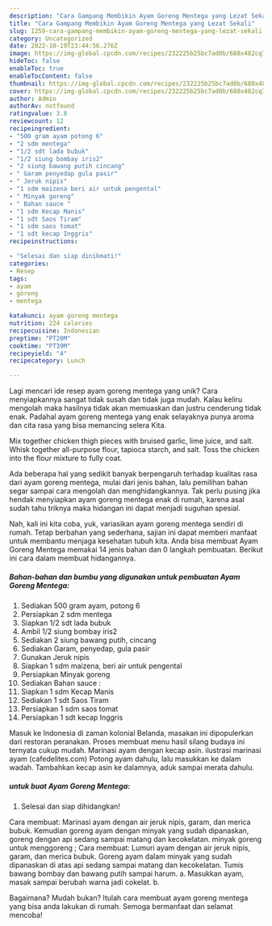 ```yaml
---
description: "Cara Gampang Membikin Ayam Goreng Mentega yang Lezat Sekali"
title: "Cara Gampang Membikin Ayam Goreng Mentega yang Lezat Sekali"
slug: 1259-cara-gampang-membikin-ayam-goreng-mentega-yang-lezat-sekali
category: Uncategorized
date: 2022-10-19T23:44:56.276Z
image: https://img-global.cpcdn.com/recipes/232225b25bc7ad0b/680x482cq70/ayam-goreng-mentega-foto-resep-utama.jpg
hideToc: false
enableToc: true
enableTocContent: false
thumbnail: https://img-global.cpcdn.com/recipes/232225b25bc7ad0b/680x482cq70/ayam-goreng-mentega-foto-resep-utama.jpg
cover: https://img-global.cpcdn.com/recipes/232225b25bc7ad0b/680x482cq70/ayam-goreng-mentega-foto-resep-utama.jpg
author: Admin
authorAv: notfound
ratingvalue: 3.8
reviewcount: 12
recipeingredient:
- "500 gram ayam potong 6"
- "2 sdm mentega"
- "1/2 sdt lada bubuk"
- "1/2 siung bombay iris2"
- "2 siung bawang putih cincang"
- " Garam penyedap gula pasir"
- " Jeruk nipis"
- "1 sdm maizena beri air untuk pengental"
- " Minyak goreng"
- " Bahan sauce "
- "1 sdm Kecap Manis"
- "1 sdt Saos Tiram"
- "1 sdm saos tomat"
- "1 sdt kecap Inggris"
recipeinstructions:

- "Selesai dan siap dinikmati!"
categories:
- Resep
tags:
- ayam
- goreng
- mentega

katakunci: ayam goreng mentega 
nutrition: 224 calories
recipecuisine: Indonesian
preptime: "PT20M"
cooktime: "PT39M"
recipeyield: "4"
recipecategory: Lunch

---
```





Lagi mencari ide resep ayam goreng mentega yang unik? Cara menyiapkannya sangat tidak susah dan tidak juga mudah. Kalau keliru mengolah maka hasilnya tidak akan memuaskan dan justru cenderung tidak enak. Padahal ayam goreng mentega yang enak selayaknya punya aroma dan cita rasa yang bisa memancing selera Kita.





Mix together chicken thigh pieces with bruised garlic, lime juice, and salt. Whisk together all-purpose flour, tapioca starch, and salt. Toss the chicken into the flour mixture to fully coat.

Ada beberapa hal yang sedikit banyak berpengaruh terhadap kualitas rasa dari ayam goreng mentega, mulai dari jenis bahan, lalu pemilihan bahan segar sampai cara mengolah dan menghidangkannya. Tak perlu pusing jika hendak menyiapkan ayam goreng mentega enak di rumah, karena asal sudah tahu triknya maka hidangan ini dapat menjadi suguhan spesial.






Nah, kali ini kita coba, yuk, variasikan ayam goreng mentega sendiri di rumah. Tetap berbahan yang sederhana, sajian ini dapat memberi manfaat untuk membantu menjaga kesehatan tubuh kita. Anda bisa membuat Ayam Goreng Mentega memakai 14 jenis bahan dan 0 langkah pembuatan. Berikut ini cara dalam membuat hidangannya.

<!--inarticleads1-->

##### Bahan-bahan dan bumbu yang digunakan untuk pembuatan Ayam Goreng Mentega:

1. Sediakan 500 gram ayam, potong 6
1. Persiapkan 2 sdm mentega
1. Siapkan 1/2 sdt lada bubuk
1. Ambil 1/2 siung bombay iris2
1. Sediakan 2 siung bawang putih, cincang
1. Sediakan  Garam, penyedap, gula pasir
1. Gunakan  Jeruk nipis
1. Siapkan 1 sdm maizena, beri air untuk pengental
1. Persiapkan  Minyak goreng
1. Sediakan  Bahan sauce :
1. Siapkan 1 sdm Kecap Manis
1. Sediakan 1 sdt Saos Tiram
1. Persiapkan 1 sdm saos tomat
1. Persiapkan 1 sdt kecap Inggris


Masuk ke Indonesia di zaman kolonial Belanda, masakan ini dipopulerkan dari restoran peranakan. Proses membuat menu hasil silang budaya ini ternyata cukup mudah. Marinasi ayam dengan kecap asin. ilustrasi marinasi ayam (cafedelites.com) Potong ayam dahulu, lalu masukkan ke dalam wadah. Tambahkan kecap asin ke dalamnya, aduk sampai merata dahulu. 

<!--inarticleads2-->

#####  untuk buat Ayam Goreng Mentega:


1. Selesai dan siap dihidangkan!

Cara membuat: Marinasi ayam dengan air jeruk nipis, garam, dan merica bubuk. Kemudian goreng ayam dengan minyak yang sudah dipanaskan, goreng dengan api sedang sampai matang dan kecokelatan. minyak goreng untuk menggoreng ; Cara membuat: Lumuri ayam dengan air jeruk nipis, garam, dan merica bubuk. Goreng ayam dalam minyak yang sudah dipanaskan di atas api sedang sampai matang dan kecokelatan. Tumis bawang bombay dan bawang putih sampai harum. a. Masukkan ayam, masak sampai berubah warna jadi cokelat. b. 

Bagaimana? Mudah bukan? Itulah cara membuat ayam goreng mentega yang bisa anda lakukan di rumah. Semoga bermanfaat dan selamat mencoba!
